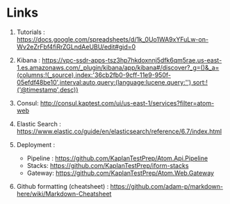 # Links

1. Tutorials : https://docs.google.com/spreadsheets/d/1k_0Uo1WA9xYFuLw-on-Wv2eZrFbf4fiRrZGLndAeUBU/edit#gid=0

2. Kibana : https://vpc-ssdr-apps-tsz3hp7hkdoxnnj5dfk6qm5rae.us-east-1.es.amazonaws.com/_plugin/kibana/app/kibana#/discover?_g=()&_a=(columns:!(_source),index:'36cb2fb0-9cff-11e9-950f-05efdf48be10',interval:auto,query:(language:lucene,query:''),sort:!('@timestamp',desc))

3. Consul: http://consul.kaptest.com/ui/us-east-1/services?filter=atom-web

4. Elastic Search : https://www.elastic.co/guide/en/elasticsearch/reference/6.7/index.html

5. Deployment : 
   * Pipeline : https://github.com/KaplanTestPrep/Atom.Api.Pipeline
   * Stacks: https://github.com/KaplanTestPrep/iform-stacks
   * Gateway: https://github.com/KaplanTestPrep/Atom.Web.Gateway
 
6. Github formatting (cheatsheet) : https://github.com/adam-p/markdown-here/wiki/Markdown-Cheatsheet 
  
